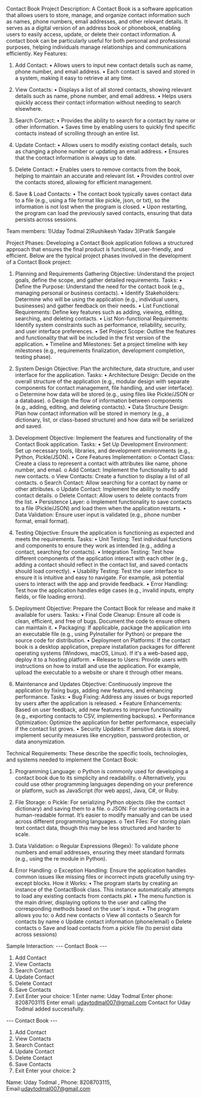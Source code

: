 Contact Book
Project Description:
A Contact Book is a software application that allows users to store, manage, and organize contact information such as names, phone numbers, email addresses, and other relevant details. It serves as a digital version of an address book or phonebook, enabling users to easily access, update, or delete their contact information. A contact book can be particularly useful for both personal and professional purposes, helping individuals manage relationships and communications efficiently.
Key Features:
1)	Add Contact:
•  Allows users to input new contact details such as name, phone number, and email address.
•  Each contact is saved and stored in a system, making it easy to retrieve at any time.

2)	View Contacts:
•  Displays a list of all stored contacts, showing relevant details such as name, phone number, and email address.
•  Helps users quickly access their contact information without needing to search elsewhere.

3)	Search Contact:
•  Provides the ability to search for a contact by name or other information.
•  Saves time by enabling users to quickly find specific contacts instead of scrolling through an entire list.

4)	Update Contact:
•  Allows users to modify existing contact details, such as changing a phone number or updating an email address.
•  Ensures that the contact information is always up to date.

5)	Delete Contact:
•  Enables users to remove contacts from the book, helping to maintain an accurate and relevant list.
•  Provides control over the contacts stored, allowing for efficient management.

6)	Save & Load Contacts:
•  The contact book typically saves contact data to a file (e.g., using a file format like pickle, json, or txt), so the information is not lost when the program is closed.
•  Upon restarting, the program can load the previously saved contacts, ensuring that data persists across sessions.

Team members:
1)Uday Todmal
2)Rushikesh Yadav
3)Pratik Sangale

Project Phases:
Developing a Contact Book application follows a structured approach that ensures the final product is functional, user-friendly, and efficient. Below are the typical project phases involved in the development of a Contact Book project:

1. Planning and Requirements Gathering
Objective: Understand the project goals, define the scope, and gather detailed requirements.
Tasks:
•	Define the Purpose: Understand the need for the contact book (e.g., managing personal or business contacts).
•	Identify Stakeholders: Determine who will be using the application (e.g., individual users, businesses) and gather feedback on their needs.
•	List Functional Requirements: Define key features such as adding, viewing, editing, searching, and deleting contacts.
•	List Non-functional Requirements: Identify system constraints such as performance, reliability, security, and user interface preferences.
•	Set Project Scope: Outline the features and functionality that will be included in the first version of the application.
•	Timeline and Milestones: Set a project timeline with key milestones (e.g., requirements finalization, development completion, testing phase).

2. System Design
Objective: Plan the architecture, data structure, and user interface for the application.
Tasks:
•	Architecture Design: Decide on the overall structure of the application (e.g., modular design with separate components for contact management, file handling, and user interface).
o	Determine how data will be stored (e.g., using files like Pickle/JSON or a database).
o	Design the flow of information between components (e.g., adding, editing, and deleting contacts).
•	Data Structure Design: Plan how contact information will be stored in memory (e.g., a dictionary, list, or class-based structure) and how data will be serialized and saved.

3. Development
Objective: Implement the features and functionality of the Contact Book application.
Tasks:
•	Set Up Development Environment: Set up necessary tools, libraries, and development environments (e.g., Python, Pickle/JSON).
•	Core Features Implementation:
o	Contact Class: Create a class to represent a contact with attributes like name, phone number, and email.
o	Add Contact: Implement the functionality to add new contacts.
o	View Contacts: Create a function to display a list of all contacts.
o	Search Contact: Allow searching for a contact by name or other attributes.
o	Update Contact: Implement the ability to modify contact details.
o	Delete Contact: Allow users to delete contacts from the list.
•	Persistence Layer:
o	Implement functionality to save contacts to a file (Pickle/JSON) and load them when the application restarts.
•	Data Validation: Ensure user input is validated (e.g., phone number format, email format).

4. Testing
Objective: Ensure the application is functioning as expected and meets the requirements.
Tasks:
•	Unit Testing: Test individual functions and components to ensure they work as intended (e.g., adding a contact, searching for contacts).
•	Integration Testing: Test how different components of the application interact with each other (e.g., adding a contact should reflect in the contact list, and saved contacts should load correctly).
•	Usability Testing: Test the user interface to ensure it is intuitive and easy to navigate. For example, ask potential users to interact with the app and provide feedback.
•	Error Handling: Test how the application handles edge cases (e.g., invalid inputs, empty fields, or file loading errors).

5. Deployment
Objective: Prepare the Contact Book for release and make it available for users.
Tasks:
•	Final Code Cleanup: Ensure all code is clean, efficient, and free of bugs. Document the code to ensure others can maintain it.
•	Packaging: If applicable, package the application into an executable file (e.g., using PyInstaller for Python) or prepare the source code for distribution.
•	Deployment on Platforms: If the contact book is a desktop application, prepare installation packages for different operating systems (Windows, macOS, Linux). If it's a web-based app, deploy it to a hosting platform.
•	Release to Users: Provide users with instructions on how to install and use the application. For example, upload the executable to a website or share it through other means.

6. Maintenance and Updates
Objective: Continuously improve the application by fixing bugs, adding new features, and enhancing performance.
Tasks:
•	Bug Fixing: Address any issues or bugs reported by users after the application is released.
•	Feature Enhancements: Based on user feedback, add new features to improve functionality (e.g., exporting contacts to CSV, implementing backups).
•	Performance Optimization: Optimize the application for better performance, especially if the contact list grows.
•	Security Updates: If sensitive data is stored, implement security measures like encryption, password protection, or data anonymization.

Technical Requirements:
These describe the specific tools, technologies, and systems needed to implement the Contact Book:
1.	Programming Language:
o	Python is commonly used for developing a contact book due to its simplicity and readability.
o	Alternatively, you could use other programming languages depending on your preference or platform, such as JavaScript (for web apps), Java, C#, or Ruby.

2.	File Storage:
o	Pickle: For serializing Python objects (like the contact dictionary) and saving them to a file.
o	JSON: For storing contacts in a human-readable format. It’s easier to modify manually and can be used across different programming languages.
o	Text Files: For storing plain text contact data, though this may be less structured and harder to scale.

3.	Data Validation:
o	Regular Expressions (Regex): To validate phone numbers and email addresses, ensuring they meet standard formats (e.g., using the re module in Python).

4.	Error Handling:
o	Exception Handling: Ensure the application handles common issues like missing files or incorrect inputs gracefully using try-except blocks.
How it Works:
•	The program starts by creating an instance of the ContactBook class. This instance automatically attempts to load any existing contacts from contacts.pkl.
•	The menu function is the main driver, displaying options to the user and calling the corresponding methods based on the user's input.
•	The program allows you to:
o	Add new contacts
o	View all contacts
o	Search for contacts by name
o	Update contact information (phone/email)
o	Delete contacts
o	Save and load contacts from a pickle file (to persist data across sessions)

Sample Interaction:
--- Contact Book ---
1. Add Contact
2. View Contacts
3. Search Contact
4. Update Contact
5. Delete Contact
6. Save Contacts
7. Exit
Enter your choice: 1
Enter name: Uday Todmal
Enter phone: 8208703115
Enter email: udaytodmal007@gmail.com
Contact for Uday Todmal added successfully.

--- Contact Book ---
1. Add Contact
2. View Contacts
3. Search Contact
4. Update Contact
5. Delete Contact
6. Save Contacts
7. Exit
Enter your choice: 2

Name: Uday Todmal , Phone: 8208703115, Email:udaytodmal007@gmail.com

